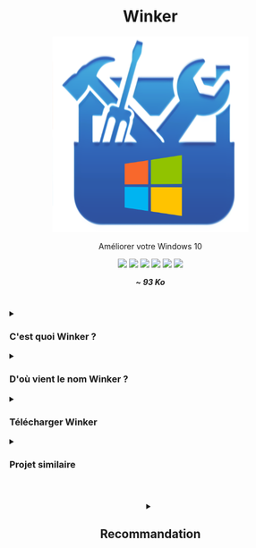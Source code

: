 <div align="center">
  <h1>Winker</h1>
  <img src="logo.png" height="350" width="350" />
  <p>Améliorer votre Windows 10</p>
  
  <a href="https://www.clictune.com/jsfJ"><img src="https://img.shields.io/github/stars/LeBazarDeBryan/Winker?color=00aaff&style=for-the-badge&label=%C3%89toile" /></a>
  <a href="https://www.clictune.com/jsfK"><img src="https://img.shields.io/github/forks/LeBazarDeBryan/Winker?color=00aaff&style=for-the-badge&label=Fork" /></a>
  <a href="https://www.clictune.com/jsfM"><img src="https://img.shields.io/github/watchers/LeBazarDeBryan/Winker?color=00aaff&style=for-the-badge&label=Watchers" /></a>
  <a href="https://www.clictune.com/jsfN"><img src="https://img.shields.io/github/issues/LeBazarDeBryan/Winker?color=00aaff&style=for-the-badge&label=Issues" /></a>
  <a href="https://www.clictune.com/jsfO"><img src="https://img.shields.io/github/release/LeBazarDeBryan/Winker?color=00aaff&style=for-the-badge&label=Version" /></a>
  <a href="https://www.clictune.com/jsfP"><img src="https://img.shields.io/github/downloads/LeBazarDeBryan/Winker/total.svg?color=00aaff&style=for-the-badge&label=Telechargement" /></a>
  
  <p><strong><em>~ 93 Ko</em></strong></p>
</div>

#

<details>
<summary><h3>C'est quoi Winker ?</h3></summary>
<p>Winker est un dossier qui regroupe plein de petits logiciels (.bat et .reg) qui permet d'améliorer Windows 10.</p>
</details>

<details>
<summary><h3>D'où vient le nom Winker ?</h3></summary>
<p>Winker est un mix de Windows et Tweaker.</p>
</details>

<details>
<summary><h3>Télécharger Winker</h3></summary>
<p>Vous pouvez télécharger Winker <a href="https://www.clictune.com/jsfp">ici</a> ou <a href="Winker.zip?raw=true">ici</a>.</p>
</details>

<details>
<summary><h3>Projet similaire</h3></summary>
<p>J'ai aussi réalisé un autre projet pour Android sous le nom d'<a href="https://www.clictune.com/jsfq">Androker</a>.</p>
</details>

#

<div align="center">
<details>
<summary><h2>Recommandation</h2></summary>

  | Logiciel | Description | Version |
  |----------|--------------|---------|
  | <a href="https://www.clictune.com/jsfr">Bloatbox</a> | Désinstaller les <a href="">bloatware</a> | <a href="https://www.clictune.com/jsfB"><img src="https://img.shields.io/github/release/builtbybel/bloatbox.svg?style=flat-square&label=" /></a> |
  | <a href="https://www.clictune.com/jsfs">Chocolatey</a> | Winget, Installeur d'application | <a href="https://www.clictune.com/jsfC"><img src="https://img.shields.io/chocolatey/v/chocolatey.svg?style=flat-square&label=" /></a> |
  | <a href="https://www.clictune.com/jsft">CrystalDiskInfo</a> | Vérifier l'état de votre disque | <a href="https://www.clictune.com/jsfD">???</a> |
  | <a href="https://www.clictune.com/jsfv">Chris Titus Tech's Windows Utility</a> | Installeur d'applications, optimisateur, debloat | <a href="https://www.clictune.com/jsfE">???</a> |
  | <a href="https://www.clictune.com/jsfw">WindowsSpyBlocker</a> | Bloquer l'espionnage et le pistage | <a href="https://www.clictune.com/jsfF"><img src="https://img.shields.io/github/release/crazy-max/WindowsSpyBlocker.svg?style=flat-square&label=" /></a> |
  <a href="https://www.clictune.com/jsfx">WhoCrashed</a> | Voir les détails des écrans bleus | <a href="https://www.clictune.com/jsfG">Free Home Edition</a> |
  | <a href="https://www.clictune.com/jsfy">WhySoSlow</a> | Voir pourquoi votre système est lent | <a href="https://www.clictune.com/jsfH">Free Home Edition</a> |
  | <a href="https://www.clictune.com/jsfA">WPD</a> | Supprimer la télémétrie et le pistage | <a href="https://www.clictune.com/jsfI">???</a> |
</details>

</div>
